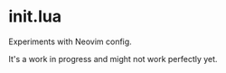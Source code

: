 # init.lua

Experiments with Neovim config.

It's a work in progress and might not work perfectly yet.
